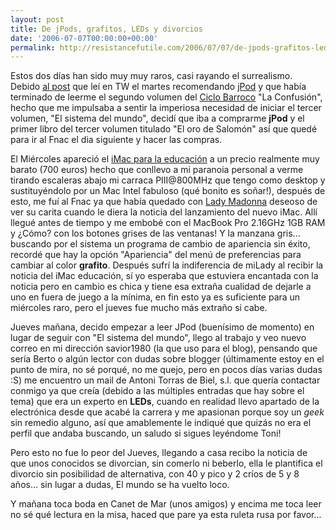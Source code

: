 ```yaml
---
layout: post
title: De jPods, grafitos, LEDs y divorcios
date: '2006-07-07T00:00:00+00:00'
permalink: http://resistancefutile.com/2006/07/07/de-jpods-grafitos-leds-y-divorcios/
---
```

<img style="float:right; margin:0 0 10px 10px;" src="http://photos1.blogger.com/blogger/6639/1972/320/images.18.jpg" border="0" alt="" />Estos dos días han sido muy muy raros, casi rayando el surrealismo. Debido <a href="http://www.thinkwasabi.com/2006/07/04/sobre-microsiervos-y-jpod/">al post</a> que leí en TW el martes recomendando <a href="http://www.jpod.info/">jPod</a> y que había terminado de leerme el segundo volumen del <a href="http://es.wikipedia.org/wiki/Ciclo_Barroco">Ciclo Barroco</a> "La Confusión", hecho que me impulsaba a sentir la imperiosa necesidad de iniciar el tercer volumen, "El sistema del mundo", decidí que iba a comprarme <span style="font-weight:bold;">jPod</span> y el primer libro del tercer volumen titulado "El oro de Salomón" así que quedé para ir al Fnac el dia siguiente y hacer las compras.

El Miércoles apareció el <a href="http://resistancefutile.blogspot.com/2006/07/nuevo-edu-imac.html">iMac para la educación</a> a un precio realmente muy barato (700 euros) hecho que conllevo a mi paranoia personal a verme tirando escaleras abajo mi carraca PIII@800MHz que tengo como desktop y sustituyéndolo por un Mac Intel fabuloso (qué bonito es soñar!), después de esto, me fuí al Fnac ya que había quedado con <a href="http://childrenatyourfeet.blogspot.com">Lady Madonna</a> deseoso de ver su carita cuando le diera la noticia del lanzamiento del nuevo iMac. Allí llegué antes de tiempo y me embobé con el MacBook Pro 2.16GHz 1GB RAM y ¿Cómo? con los botones grises de las ventanas! Y la manzana gris... buscando por el sistema un programa de cambio de apariencia sin éxito, recordé que hay la opción "Apariencia" del menú de preferencias para cambiar al color <span style="font-weight:bold;">grafito</span>. Después sufrí la indiferencia de miLady al recibir la noticia del iMac educación, sí yo esperaba que estuviera encantada con la noticia pero en cambio es chica y tiene esa extraña cualidad de dejarle a uno en fuera de juego a la mínima, en fin esto ya es suficiente para un miércoles raro, pero el jueves fue mucho más extraño si cabe.

Jueves mañana, decido empezar a leer JPod (buenísimo de momento) en lugar de seguir con "El sistema del mundo", llego al trabajo y veo nuevo correo en mi dirección savior1980 (la que uso para el blog), pensando que sería Berto o algún lector con dudas sobre blogger (últimamente estoy en el punto de mira, no sé porqué, no me quejo, pero en pocos días varias dudas :S) me encuentro un mail de Antoni Torras de Biel, s.l. que quería contactar conmigo ya que creía (debido a las múltiples entradas que hay sobre el tema) que era un experto en <span style="font-weight:bold;">LEDs</span>, cuando en realidad llevo apartado de la electrónica desde que acabé la carrera y me apasionan porque soy un <span style="font-style:italic;">geek</span> sin remedio alguno, así que amablemente le indiqué que quizás no era el perfil que andaba buscando, un saludo si sigues leyéndome Toni!

Pero esto no fue lo peor del Jueves, llegando a casa recibo la noticia de que unos conocidos se divorcian, sin comerlo ni beberlo, ella le plantifica el divorcio sin posibilidad de alternativa, con 40 y pico y 2 críos de 5 y 8 años... sin lugar a dudas, El mundo se ha vuelto loco.

Y mañana toca boda en Canet de Mar (unos amigos) y encima me toca leer no sé qué lectura en la misa, haced que pare ya esta ruleta rusa por favor...
